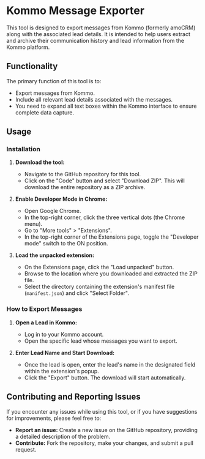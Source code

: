 # Kommo Message Exporter

This tool is designed to export messages from Kommo (formerly amoCRM) along with the associated lead details. It is intended to help users extract and archive their communication history and lead information from the Kommo platform.

## Functionality

The primary function of this tool is to:

*   Export messages from Kommo.
*   Include all relevant lead details associated with the messages.
*   You need to expand all text boxes within the Kommo interface to ensure complete data capture.

## Usage

### Installation

1.  **Download the tool:**
    *   Navigate to the GitHub repository for this tool.
    *   Click on the "Code" button and select "Download ZIP". This will download the entire repository as a ZIP archive.

2.  **Enable Developer Mode in Chrome:**
    *   Open Google Chrome.
    *   In the top-right corner, click the three vertical dots (the Chrome menu).
    *   Go to "More tools" > "Extensions".
    *   In the top-right corner of the Extensions page, toggle the "Developer mode" switch to the ON position.

3.  **Load the unpacked extension:**
    *   On the Extensions page, click the "Load unpacked" button.
    *   Browse to the location where you downloaded and extracted the ZIP file.
    *   Select the directory containing the extension's manifest file (`manifest.json`) and click "Select Folder".

### How to Export Messages

1.  **Open a Lead in Kommo:**
    *   Log in to your Kommo account.
    *   Open the specific lead whose messages you want to export.

2.  **Enter Lead Name and Start Download:**
    *   Once the lead is open, enter the lead's name in the designated field within the extension's popup.
    *   Click the "Export" button. The download will start automatically.

## Contributing and Reporting Issues

If you encounter any issues while using this tool, or if you have suggestions for improvements, please feel free to:

*   **Report an issue:** Create a new issue on the GitHub repository, providing a detailed description of the problem.
*   **Contribute:** Fork the repository, make your changes, and submit a pull request.
